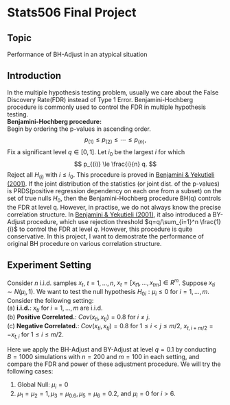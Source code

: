 # Stats506 Final Project

## Topic
Performance of BH-Adjust in an atypical situation

## Introduction
In the multiple hypothesis testing problem, usually we care about the False Discovery Rate(FDR) instead of Type 1 Error. Benjamini-Hochberg procedure is commonly used to control the FDR in multiple hypothesis testing.  
**Benjamini-Hochberg procedure:**  
Begin by ordering the p-values in ascending order.
$$
p_{(1)} \le p_{(2)} \le \cdots \le p_{(n)},
$$
Fix a significant level $q \in [0,1]$. Let $i_0$ be the largest $i$ for which
$$
p_{(i)} \le \frac{i}{n} q.
$$
Reject all $H_{(i)}$ with $i \le i_0$. This procedure is proved in [Benjamini & Yekutieli (2001)](https://projecteuclid.org/euclid.aos/1013699998). If the joint distribution of the statistics (or joint dist. of the p-values) is PRDS(positive regression dependency on each one from a subset) on the set of true nulls $H_0$, then the Benjamini-Hochberg procedure BH(q) controls the FDR at level q. However, in practise, we do not always know the precise correlation structure. In [Benjamini & Yekutieli (2001)](https://projecteuclid.org/euclid.aos/1013699998), it also introduced a BY-Adjust procedure, which use rejection threshold $q=q/\sum_{i=1}^n \frac{1}{i}$ to control the FDR at level $q$. However, this procedure is quite conservative. In this project, I want to demostrate the performance of original BH procedure on various correlation structure.

## Experiment Setting
Consider $n$ i.i.d. samples $x_t$, $t = 1,...,n$, $x_t = [x_{t1},...,x_{tm}] \in R^m$. Suppose $x_{ti} \sim N(\mu_i,1)$. We want to test the null hypothesis $H_{0i} : \mu_i \le 0$ for $i = 1,...,m$. Consider the following setting:  
(a) **i.i.d.**: $x_{ti}$ for $i = 1, ... , m$ are i.i.d.  
(b) **Positive Correlated.**: $Cov(x_{ti}, x_{tj}) = 0.8$ for $i\ne j$.  
(c) **Negative Correlated.**: $Cov(x_{ti}, x_{tj}) = 0.8$ for $1 \le i <j \le m/2$, $x_{t, i+m/2} = -x_{t,i}$ for $1 \le i \le m/2$.  
 
Here we apply the BH-Adjust and BY-Adjust at level $q=0.1$ by conducting $B=1000$ simulations with $n=200$ and $m=100$ in each setting, and compare the FDR and power of these adjustment procedure. We will try the following cases:
1. Global Null: $\mu_i=0$
2. $\mu_1=\mu_2=1, \mu_3=\mu_0.6, \mu_5=\mu_6=0.2$, and $\mu_i=0$ for $i>6$.